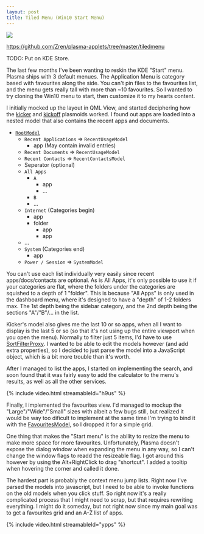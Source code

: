 ```yaml
---
layout: post
title: Tiled Menu (Win10 Start Menu)
---
```


![](https://i.imgur.com/CFBEkIh.jpg)

<https://github.com/Zren/plasma-applets/tree/master/tiledmenu>

TODO: Put on KDE Store.

The last few months I've been wanting to reskin the KDE "Start" menu. Plasma ships with 3 default menues. The Application Menu is category based with favourites along the side. You can't pin files to the favourites list, and the menu gets really tall with more than ~10 favourites. So I wanted to try cloning the Win10 menu to start, then customize it to my hearts content.

I initially mocked up the layout in QML View, and started deciphering how the [kicker](https://github.com/KDE/plasma-desktop/tree/master/applets/kicker) and [kickoff](https://github.com/KDE/plasma-desktop/tree/master/applets/kickoff) plasmoids worked. I found out apps are loaded into a nested model that also contains the recent apps and documents.

* [`RootModel`](https://github.com/KDE/plasma-desktop/blob/master/applets/kicker/plugin/rootmodel.h)
	* `Recent Applications` => `RecentUsageModel`
		* app (May contain invalid entries)
	* `Recent Documents` => `RecentUsageModel`
	* `Recent Contacts` => `RecentContactsModel`
	* Seperator (optional)
	* `All Apps` 
		* `A`
			* app
			* ...
		* `B`
		* ...
	* `Internet` (Categories begin)
		* app
		* folder
			* app
			* app
	* ...
	* `System` (Categories end)
		* app
	* `Power / Session` => `SystemModel`

You can't use each list individually very easily since recent apps/docs/contacts are optional. As is All Apps, it's only possible to use it if your categories are flat, where the folders under the categories are squished to a depth of 1 "folder". This is because "All Apps" is only used in the dashboard menu, where it's designed to have a "depth" of 1-2 folders max. The 1st depth being the sidebar category, and the 2nd depth being the sections "A"/"B"/... in the list.

Kicker's model also gives me the last 10 or so apps, when all I want to display is the last 5 or so (so that it's not using up the entire viewport when you open the menu). Normally to filter just 5 items, I'd have to use [SortFilterProxy](https://api.kde.org/frameworks/plasma-framework/html/classPlasma_1_1SortFilterModel.html). I wanted to be able to edit the models however (and add extra properties), so I decided to just parse the model into a JavaScript object, which is a bit more trouble than it's worth.

After I managed to list the apps, I started on implementing the search, and soon found that it was fairly easy to add the calculator to the menu's results, as well as all the other services.

{% include video.html streamableId="h9us" %}

Finally, I implemented the favourites view. I'd managed to mockup the "Large"/"Wide"/"Small" sizes with albeit a few bugs still, but realized it would be way too dificult to implement at the same time I'm trying to bind it with the [FavouritesModel](https://github.com/KDE/plasma-desktop/blob/master/applets/kicker/plugin/favoritesmodel.h), so I dropped it for a simple grid.

One thing that makes the "Start menu" is the ability to resize the menu to make more space for more favourites. Unfortunately, Plasma doesn't expose the dialog window when expanding the menu in any way, so I can't change the window flags to readd the resizeable flag. I got around this however by using the Alt+RightClick to drag "shortcut". I added a tooltip when hovering the corner and called it done.

The hardest part is probably the context menu jump lists. Right now I've parsed the models into javascript, but I need to be able to invoke functions on the old models when you click stuff. So right now it's a really complicated process that I might need to scrap, but that requires rewriting everything. I might do it someday, but not right now since my main goal was to get a favourites grid and an A-Z list of apps.

{% include video.html streamableId="ypps" %}
